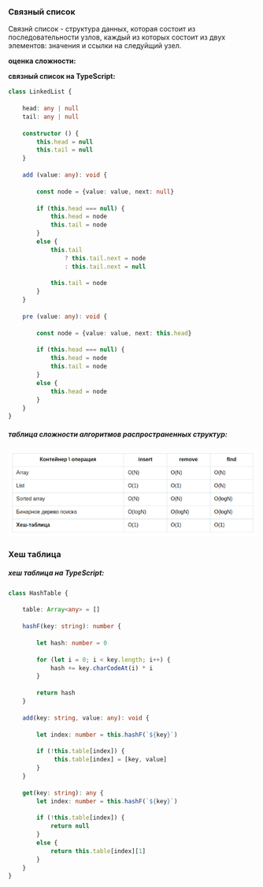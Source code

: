 ### Связный список

Связнй список - структура данных, которая состоит из последовательности узлов, каждый из которых состоит из двух элементов: значения и ссылки на следуйщий узел. 


__оценка сложности:__  


__связный список на TypeScript:__  
```ts
class LinkedList {

    head: any | null
    tail: any | null 

    constructor () {
        this.head = null
        this.tail = null
    }

    add (value: any): void {

        const node = {value: value, next: null}

        if (this.head === null) {
            this.head = node
            this.tail = node
        }
        else {
            this.tail 
                ? this.tail.next = node 
                : this.tail.next = null 

            this.tail = node
        }
    }

    pre (value: any): void {

        const node = {value: value, next: this.head}

        if (this.head === null) {
            this.head = node
            this.tail = node    
        }
        else {
            this.head = node    
        }
    }
}
```


##### таблица сложности алгоритмов распространенных структур:

<img src="/assets/structs.png">

### Хеш таблица  

##### хеш таблица на TypeScript:  

```ts
class HashTable {

    table: Array<any> = []

    hashF(key: string): number {

        let hash: number = 0

        for (let i = 0; i < key.length; i++) {
            hash += key.charCodeAt(i) * i 
        }

        return hash
    }

    add(key: string, value: any): void {

        let index: number = this.hashF(`${key}`)

        if (!this.table[index]) {
             this.table[index] = [key, value]
        }
    }

    get(key: string): any {
        let index: number = this.hashF(`${key}`)

        if (!this.table[index]) {
            return null
        }
        else {
            return this.table[index][1]
        }
    }
}
```
